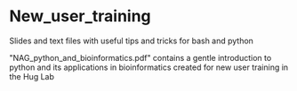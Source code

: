 # New_user_training
Slides and text files with useful tips and tricks for bash and python

"NAG_python_and_bioinformatics.pdf" contains a gentle introduction to python and its applications in bioinformatics created for new user training in the Hug Lab



